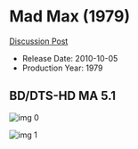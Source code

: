 # Mad Max (1979)

[Discussion Post](https://www.avsforum.com/threads/bass-eq-for-filtered-movies.2995212/post-58079844)

* Release Date: 2010-10-05
* Production Year: 1979

## BD/DTS-HD MA 5.1

![img 0](https://i.imgur.com/wOlZ210.jpg)

![img 1](https://i.imgur.com/WYWUyoQ.png)

